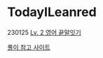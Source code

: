 # TodayILeanred
230125 [Lv. 2 영어 끝말잇기](https://school.programmers.co.kr/learn/courses/30/lessons/12981)

[풀이 참고 사이트](https://zzemal.tistory.com/74)
